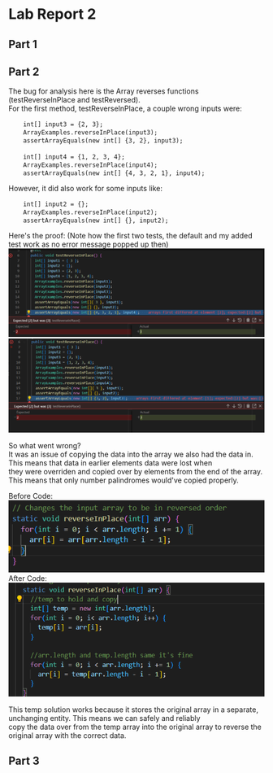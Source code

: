 # Lab Report 2  
  
## Part 1  
## Part 2  
The bug for analysis here is the Array reverses functions (testReverseInPlace and testReversed).  
For the first method, testReverseInPlace, a couple wrong inputs were:  
```
    int[] input3 = {2, 3};  
    ArrayExamples.reverseInPlace(input3);  
    assertArrayEquals(new int[] {3, 2}, input3);  
      
    int[] input4 = {1, 2, 3, 4};
    ArrayExamples.reverseInPlace(input4);
    assertArrayEquals(new int[] {4, 3, 2, 1}, input4);
```  
However, it did also work for some inputs like:  
```
    int[] input2 = {};
    ArrayExamples.reverseInPlace(input2);
    assertArrayEquals(new int[] {}, input2);
```  
Here's the proof: (Note how the first two tests, the default and my added test work as no error message popped up then)    
![Image](testReverseInPlaceFailure1.PNG)  
![Image](testReverseInPlaceFailure2.PNG)    

So what went wrong?  
It was an issue of copying the data into the array we also had the data in. This means that data in earlier elements data were lost when  
they were overriden and copied over by elements from the end of the array. This means that only number palindromes would've copied properly.  

Before Code:  
![Image](testReverseInPlaceBefore.PNG)  
After Code:  
![Image](testReverseInPlaceAfter.PNG)  

This temp solution works because it stores the original array in a separate, unchanging entity. This means we can safely and reliably  
copy the data over from the temp array into the original array to reverse the original array with the correct data.  
  
## Part 3  
